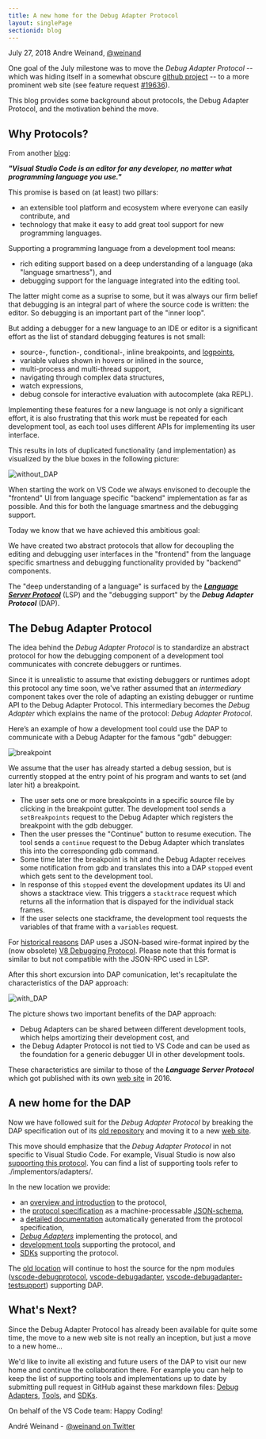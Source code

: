 ```yaml
---
title: A new home for the Debug Adapter Protocol
layout: singlePage
sectionid: blog
---
```


July 27, 2018 Andre Weinand, [@weinand](https://twitter.com/weinand)

One goal of the July milestone was to move the _Debug Adapter Protocol_ -- which was hiding itself in a somewhat obscure [github project](https://github.com/Microsoft/vscode-debugadapter-node) -- to a more prominent web site (see feature request [#19636](https://github.com/Microsoft/vscode/issues/19636)).

This blog provides some background about protocols, the Debug Adapter Protocol, and the motivation behind the move.

## Why Protocols?

From another [blog](https://code.visualstudio.com/blogs/2016/06/27/common-language-protocol):

**_"Visual Studio Code is an editor for any developer, no matter what programming language you use."_**

This promise is based on (at least) two pillars:
- an extensible tool platform and ecosystem where everyone can easily contribute, and
- technology that make it easy to add great tool support for new programming languages.

Supporting a programming language from a development tool means:
- rich editing support based on a deep understanding of a language (aka "language smartness"), and
- debugging support for the language integrated into the editing tool.

The latter might come as a suprise to some, but it was always our firm belief that debugging is an integral part of where the source code is written: the editor. So debugging is an important part of the "inner loop".

But adding a debugger for a new language to an IDE or editor is a significant effort as the list of standard debugging features is not small:
- source-, function-, conditional-, inline breakpoints, and [logpoints](https://code.visualstudio.com/blogs/2018/07/12/introducing-logpoints-and-auto-attach),
- variable values shown in hovers or inlined in the source,
- multi-process and multi-thread support,
- navigating through complex data structures,
- watch expressions,
- debug console for interactive evaluation with autocomplete (aka REPL).

Implementing these features for a new language is not only a significant effort, it is also frustrating that this work must be repeated for each development tool, as each tool uses different APIs for implementing its user interface.

This results in lots of duplicated functionality (and implementation) as visualized by the blue boxes in the following picture:

![without_DAP](./img/without-DAP.png)

When starting the work on VS Code we always envisoned to decouple the "frontend" UI from language specific "backend" implementation as far as possible.
And this for both the language smartness and the debugging support.

Today we know that we have achieved this ambitious goal:

We have created two abstract protocols that allow for decoupling the editing and debugging user interfaces in the "frontend" from the language specific smartness and debugging functionality provided by "backend" components.

The "deep understanding of a language" is surfaced by the [**_Language Server Protocol_**](https://microsoft.github.io/language-server-protocol/) (LSP) and the "debugging support" by the **_Debug Adapter Protocol_** (DAP).

## The Debug Adapter Protocol

The idea behind the _Debug Adapter Protocol_ is to standardize an abstract protocol for how the debugging component of a development tool communicates with concrete debuggers or runtimes.

Since it is unrealistic to assume that existing debuggers or runtimes adopt this protocol any time soon,
we've rather assumed that an _intermediary_ component takes over the role of adapting an existing debugger or runtime API to the Debug Adapter Protocol.
This intermediary becomes the _Debug Adapter_ which explains the name of the protocol: _Debug Adapter Protocol_.

Here’s an example of how a development tool could use the DAP to communicate with a Debug Adapter for the famous "gdb" debugger:

![breakpoint](./img/breakpoint.png)

We assume that the user has already started a debug session, but is currently stopped at the entry point of his program and wants to set (and later hit) a breakpoint.

- The user sets one or more breakpoints in a specific source file by clicking in the breakpoint gutter. The development tool sends a `setBreakpoints` request to the Debug Adapter which registers the breakpoint with the gdb debugger.
- Then the user presses the "Continue" button to resume execution. The tool sends a `continue` request to the Debug Adapter which translates this into the corresponding gdb command.
- Some time later the breakpoint is hit and the Debug Adapter receives some notification from gdb and translates this into a DAP `stopped` event which gets sent to the development tool.
- In response of this `stopped` event the development updates its UI and shows a stacktrace view. This triggers a `stacktrace` request which returns all the information that is dispayed for the individual stack frames.
- If the user selects one stackframe, the development tool requests the variables of that frame with a `variables` request.

For [historical reasons](https://github.com/Microsoft/vscode-debugadapter-node/issues/58) DAP uses a JSON-based wire-format inpired by the (now obsolete) [V8 Debugging Protocol](https://github.com/dtretyakov/node-tools/wiki/Debugging-Protocol). Please note that this format is similar to but not compatible with the JSON-RPC used in LSP.

After this short excursion into DAP comunication, let's recapitulate the characteristics of the DAP approach:

![with_DAP](./img/with-DAP.png)

The picture shows two important benefits of the DAP approach:
- Debug Adapters can be shared between different development tools, which helps amortizing their development cost, and
- the Debug Adapter Protocol is not tied to VS Code and can be used as the foundation for a generic debugger UI in other development tools.

These characteristics are similar to those of the **_Language Server Protocol_** which got published with its own [web site](https://microsoft.github.io/language-server-protocol/) in 2016.

## A new home for the DAP

Now we have followed suit for the _Debug Adapter Protocol_ by breaking the DAP specification out of its [old repository](https://github.com/Microsoft/vscode-debugadapter-node) and moving it to a new [web site](http://weinand.ch:4000/debug-adapter-protocol/).

This move should emphasize that the _Debug Adapter Protocol_ in not specific to Visual Studio Code.
For example, Visual Studio is now also [supporting this protocol](https://blogs.msdn.microsoft.com/visualstudio/2018/03/26/adding-support-for-debug-adapters-to-visual-studio-ide/). You can find a list of supporting tools refer to ./implementors/adapters/.

In the new location we provide:
- an [overview and introduction](./overview) to the protocol,
- the [protocol specification](./debugAdapterProtocol.json) as a machine-processable [JSON-schema](http://json-schema.org),
- a [detailed documentation](./specification) automatically generated from the protocol specification,
- [_Debug Adapters_](./implementors/adapters/) implementing the protocol, and
- [development tools](./implementors/tools/) supporting the protocol, and
- [SDKs](./implementors/sdks/) supporting the protocol.

The [old location](https://github.com/Microsoft/vscode-debugadapter-node) will continue to host the source for the npm modules ([vscode-debugprotocol](https://www.npmjs.com/package/vscode-debugprotocol), [vscode-debugadapter](https://www.npmjs.com/package/vscode-debugadapter), [vscode-debugadapter-testsupport](https://www.npmjs.com/package/vscode-debugadapter-testsupport)) supporting DAP.

## What's Next?

Since the Debug Adapter Protocol has already been available for quite some time,
the move to a new web site is not really an inception, but just a move to a new home...

We'd like to invite all existing and future users of the DAP to visit our new home and continue the collaboration there.
For example you can help to keep the list of supporting tools and implementations up to date by submitting pull request in GitHub against these markdown files:
[Debug Adapters](https://github.com/Microsoft/debug-adapter-protocol/blob/gh-pages/_implementors/adapters.md),
[Tools](https://github.com/Microsoft/debug-adapter-protocol/blob/gh-pages/_implementors/tools.md), and
[SDKs](https://github.com/Microsoft/debug-adapter-protocol/blob/gh-pages/_implementors/sdks.md).

On behalf of the VS Code team: Happy Coding!

André Weinand -  [@weinand on Twitter](https://twitter.com/weinand)